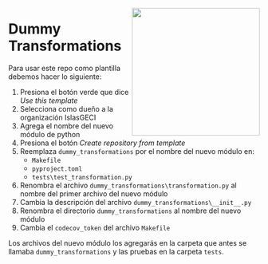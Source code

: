 <a href="https://www.islas.org.mx/"><img src="https://www.islas.org.mx/img/logo.svg" align="right" width="256" /></a>
# Dummy Transformations

Para usar este repo como plantilla debemos hacer lo siguiente:

1. Presiona el botón verde que dice _Use this template_
1. Selecciona como dueño a la organización IslasGECI
1. Agrega el nombre del nuevo módulo de python
1. Presiona el botón _Create repository from template_
1. Reemplaza `dummy_transformations` por el nombre del nuevo módulo en:
    - `Makefile`
    - `pyproject.toml`
    - `tests\test_transformation.py`
1. Renombra el archivo `dummy_transformations\transformation.py` al nombre del primer archivo del
   nuevo módulo
1. Cambia la descripción del archivo `dummy_transformations\__init__.py`
1. Renombra el directorio `dummy_transformations` al nombre del nuevo módulo
1. Cambia el `codecov_token` del archivo `Makefile`

Los archivos del nuevo módulo los agregarás en la carpeta que antes se llamaba
`dummy_transformations` y las pruebas en la carpeta `tests`.
